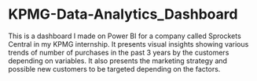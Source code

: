 # KPMG-Data-Analytics_Dashboard
This is  a dashboard I made on Power BI for a company called Sprockets Central in my KPMG internship. It presents visual insights showing various trends of number of purchases in the past 3 years by the customers depending on variables. It also presents the marketing strategy and possible new customers to be targeted depending on the factors.
